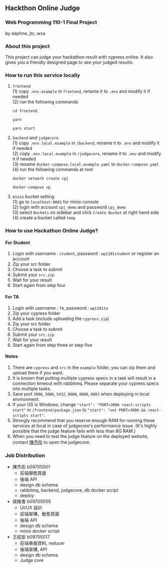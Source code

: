 ## Hackthon Online Judge
### Web Programming 110-1 Final Project
by daphne, jtc, wsa

### About this project
This project can judge your hackathon result with cypress online. It also gives you a friendly designed page to see your judged results. 

### How to run this service locally
1. `frontend`  
   (1) copy `.env.example` in `frontend`, rename it to `.env` and modify it if needed   
   (2) run the following commands
    ```shell
    cd frontend
    ```
    ``` shell
    yarn
    ```
    ``` shell
    yarn start
    ```
2. `backend` and `judgecore`  
    (1) copy `.env.local.example` in `/backend`, rename it to `.env` and modify it if needed   
    (2) copy `.env.local.example` in `/judgecore`, rename it to `.env` and modify it if needed  
    (3) rename `docker-compose.local.example.yaml` to `docker-compose.yaml`      
    (4) run the following commands at root
    ``` shell
    docker network create cpj
    ```
    ``` shell
    docker-compose up
    ```

3. `minio` bucket setting  
   (1) go to `localhost:8081` for minio console  
   (2) login with account `cpj_demo` and password `cpj_demo`  
   (3) select `Buckets` on sidebar and click `Create Bucket` at right hand side  
   (4) create a bucket called `temp`

### How to use Hackathon Online Judge?

#### For Student
1. Login with username : `student`, password : `wp1101student` or register an account
2. Zip your src folder
3. Choose a task to submit
4. Submit your `src.zip`
5. Wait for your result
6. Start again from step four
#### For TA
1. Login with username : `TA`, password : `wp1101ta`
2. Zip your cypress folder
3. Add a task (include uploading the `cypress.zip`)
4. Zip your src folder
5. Choose a task to submit
6. Submit your `src.zip`
7. Wait for your result
8. Start again from step three or step five

#### Notes
1. There are `cypress` and `src` in the `example` folder, you can zip them and upload them if you want.
2. It is known that putting multiple cypress specs in a task will result in a connection timeout with rabbitmq. Please separate your cypress specs into multiple tasks.
3. Save port `3000`, `3006`, `5432`, `8000`, `8080`, `8081` when deploying in local environment. 
4. If your OS is Windows, change `"start": "PORT=3006 react-scripts start"` in `/frontend/package.json` to `"start": "set PORT=3006 && react-scripts start"`.
5. Strongly recommend that you reserve enough RAM for running these services at local in case of judgecore's performance issue. (It's highly possible that the judge feature fails with less than 8G RAM.)
6.  When you need to test the judge feature on the  deployed website, contact [陳杰彤](https://www.facebook.com/jtongchenzip/) to open the judgecore.


### Job Distribution
* 陳杰彤 b09705001 
   * 前端靜態頁面
   * 後端 API
   * design db schema
   * rabbitmq, backend, judgecore, db docker script
   * deploy    
* 侯維書 b09705005   
   * UI/UX 設計
   * 前端架構、動態頁面
   * 後端 API
   * design db schema
   * minio docker script
* 王紹安 b09705017 
   * 前端串接資料, reducer
   * 後端架構, API
   * design db schema
   * Judge core
